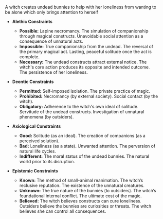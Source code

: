 A witch creates undead bunnies to help with her loneliness
from wanting to be alone
which only brings attention to herself

- **Alethic Constraints**
  - **Possible:** Lapine necromancy. The simulation of companionship through magical constructs. Unavoidable social attention as a consequence of unnatural acts.
  - **Impossible:** True companionship from the undead. The reversal of the primary magical act. Lasting, peaceful solitude once the act is complete.
  - **Necessary:** The undead constructs attract external notice. The witch's core action produces its opposite and intended outcome. The persistence of her loneliness.

- **Deontic Constraints**
  - **Permitted:** Self-imposed isolation. The private practice of magic.
  - **Prohibited:** Necromancy (by external society). Social contact (by the witch).
  - **Obligatory:** Adherence to the witch's own ideal of solitude. Servitude of the undead constructs. Investigation of unnatural phenomena (by outsiders).

- **Axiological Constraints**
  - **Good:** Solitude (as an ideal). The creation of companions (as a perceived solution).
  - **Bad:** Loneliness (as a state). Unwanted attention. The perversion of natural life cycles.
  - **Indifferent:** The moral status of the undead bunnies. The natural world prior to its disruption.

- **Epistemic Constraints**
  - **Known:** The method of small-animal reanimation. The witch’s reclusive reputation. The existence of the unnatural creatures.
  - **Unknown:** The true nature of the bunnies (to outsiders). The witch’s foundational internal conflict. The ultimate cost of the magic.
  - **Believed:** The witch believes constructs can cure loneliness. Outsiders believe the bunnies are curiosities or threats. The witch believes she can control all consequences.
